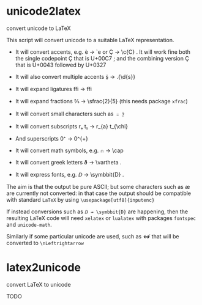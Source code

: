 unicode2latex
=============

convert unicode to LaTeX

This script will convert unicode to a suitable LaTeX representation.

- It will convert accents, e.g. è  → \`e 
  or Ç  → \c{C} .
  It will work fine   both the single codepoint Ç that is U+00C7 ;
  and the combining version Ç  that is  U+0043  followed by U+0327

- It will also convert multiple accents ṩ  → \.{\d{s}}

- It will expand ligatures ﬃ → ffi

- It will expand fractions ⅖ → \sfrac{2}{5}
  (this needs package `xfrac`)

- It will convert small characters such as ﹦﹖

- It will convert subscripts rₐ tᵪ → r_{a} t_{\chi}

- And superscripts  0⁺ → 0^{+}

- It will convert math symbols, e.g.  ∩ → \cap

- It will convert greek letters ϑ → \vartheta .

- It will express fonts, e.g.  ⅅ → \symbbit{D} .

The aim is that the output be pure ASCII; but some characters
such as  æ  are currently not converted: in that
case the output should be compatible with standard `LaTeX`
by using `\usepackage[utf8]{inputenc}`

If instead conversions such as  `ⅅ → \symbbit{D}`
are happening, then the resulting LaTeX code
will need `xelatex` or `lualatex` with packages
`fontspec` and `unicode-math`.

Similarly if some particular unicode are used, such
as ⇎ that will be converted to `\nLeftrightarrow`

latex2unicode
=============
convert LaTeX to unicode

TODO

